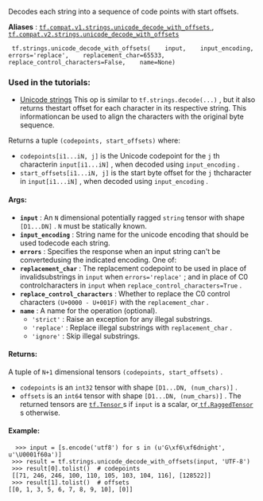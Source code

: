 Decodes each string into a sequence of code points with start offsets.

**Aliases** : [ `tf.compat.v1.strings.unicode_decode_with_offsets` ](/api_docs/python/tf/strings/unicode_decode_with_offsets), [ `tf.compat.v2.strings.unicode_decode_with_offsets` ](/api_docs/python/tf/strings/unicode_decode_with_offsets)

```
 tf.strings.unicode_decode_with_offsets(    input,    input_encoding,    errors='replace',    replacement_char=65533,    replace_control_characters=False,    name=None) 
```

### Used in the tutorials:
- [Unicode strings](https://tensorflow.google.cn/tutorials/load_data/unicode)
This op is similar to  `tf.strings.decode(...)` , but it also returns thestart offset for each character in its respective string.  This informationcan be used to align the characters with the original byte sequence.

Returns a tuple  `(codepoints, start_offsets)`  where:

-  `codepoints[i1...iN, j]`  is the Unicode codepoint for the  `j` th characterin  `input[i1...iN]` , when decoded using  `input_encoding` .
-  `start_offsets[i1...iN, j]`  is the start byte offset for the  `j` thcharacter in  `input[i1...iN]` , when decoded using  `input_encoding` .


#### Args:
- **`input`** : An  `N`  dimensional potentially ragged  `string`  tensor with shape `[D1...DN]` .   `N`  must be statically known.
- **`input_encoding`** : String name for the unicode encoding that should be used todecode each string.
- **`errors`** : Specifies the response when an input string can't be convertedusing the indicated encoding. One of:
- **`replacement_char`** : The replacement codepoint to be used in place of invalidsubstrings in  `input`  when  `errors='replace'` ; and in place of C0 controlcharacters in  `input`  when  `replace_control_characters=True` .
- **`replace_control_characters`** : Whether to replace the C0 control characters `(U+0000 - U+001F)`  with the  `replacement_char` .
- **`name`** : A name for the operation (optional).
    -  `'strict'` : Raise an exception for any illegal substrings.
    -  `'replace'` : Replace illegal substrings with  `replacement_char` .
    -  `'ignore'` : Skip illegal substrings.


#### Returns:
A tuple of  `N+1`  dimensional tensors  `(codepoints, start_offsets)` .

-  `codepoints`  is an  `int32`  tensor with shape  `[D1...DN, (num_chars)]` .
-  `offsets`  is an  `int64`  tensor with shape  `[D1...DN, (num_chars)]` .
The returned tensors are [ `tf.Tensor` ](https://tensorflow.google.cn/api_docs/python/tf/Tensor)s if  `input`  is a scalar, or[ `tf.RaggedTensor` ](https://tensorflow.google.cn/api_docs/python/tf/RaggedTensor)s otherwise.

#### Example:


```
  >>> input = [s.encode('utf8') for s in (u'G\xf6\xf6dnight', u'\U0001f60a')]
 >>> result = tf.strings.unicode_decode_with_offsets(input, 'UTF-8')
 >>> result[0].tolist()  # codepoints
 [[71, 246, 246, 100, 110, 105, 103, 104, 116], [128522]]
 >>> result[1].tolist()  # offsets
[[0, 1, 3, 5, 6, 7, 8, 9, 10], [0]]
 
```


